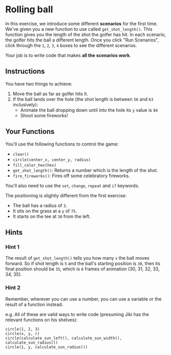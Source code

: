 # Rolling ball

In this exercise, we introduce some different **scenarios** for the first time. We've given you a new function to use called `get_shot_length()`. This function gives you the length of the shot the golfer has hit. In each scenario, the golfer hits the ball a different length. Once you click "Run Scenarios", click through the `1`, `2`, `3`, `4` boxes to see the different scenarios.

Your job is to write code that makes **all the scenarios work**.

## Instructions

You have two things to achieve:

1. Move the ball as far as golfer hits it.
2. If the ball lands over the hole (the shot length is between `56` and `63` inclusively):
   - Animate the ball dropping down until into the hole its `y` value is `84`
   - Shoot some fireworks!

## Your Functions

You'll use the following functions to control the game:

- `clear()`
- `circle(center_x, center_y, radius)`
- `fill_color_hex(hex)`
- `get_shot_length()`: Returns a number which is the length of the shot.
- `fire_fireworks()`: Fires off some celebratory fireworks.

You'll also need to use the `set`, `change`, `repeat` and `if` keywords.

The positioning is slightly different from the first exercise:

- The ball has a radius of `3`.
- It sits on the grass at a `y` of `75`.
- It starts on the tee at `30` from the left.

## Hints

### Hint 1

The result of `get_shot_length()` tells you how many `x` the ball moves forward. So if shot length is `5` and the ball's starting position is `30`, then its final position should be `35`, which is `6` frames of animation (30, 31, 32, 33, 34, 35).

### Hint 2

Remember, wherever you can use a number, you can use a variable or the result of a function instead.

e.g. All of these are valid ways to write code (presuming Jiki has the relevant functions on his shelves):

```
circle(1, 2, 3)
circle(x, y, r)
circle(calculate_sun_left(), calculate_sun_width(), calculate_sun_radius())
circle(1, y, calculate_sun_radius())
```
